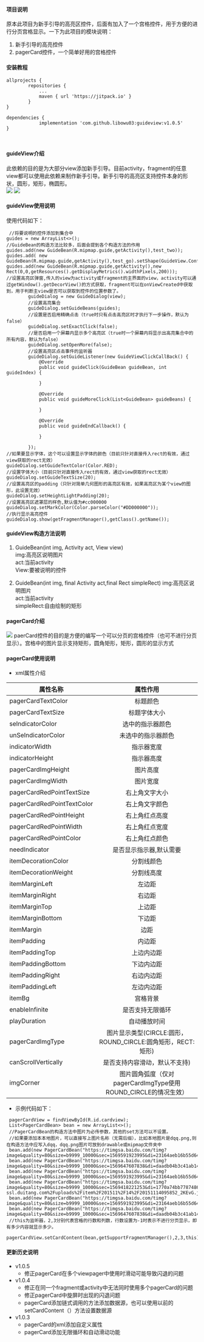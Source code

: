 #### 项目说明
原本此项目为新手引导的高亮区控件，后面有加入了一个宫格控件，用于方便的进行分页宫格显示。一下为此项目的模块说明：
1. 新手引导的高亮控件
2. pagerCard控件，一个简单好用的宫格控件


#### 安装教程
```
allprojects {
		repositories {
			...
			maven { url 'https://jitpack.io' }
		}
}

dependencies {
	        implementation 'com.github.libowu03:guideview:v1.0.5'
}

  
```

#### guideView介绍
此依赖的目的是为大部分view添加新手引导。目前activity，fragment的任意view都可以使用此依赖来制作新手引导。新手引导的高亮区支持控件本身的形状，圆形，矩形，椭圆形。<br>
![](https://images.gitee.com/uploads/images/2019/0806/145419_c5ce617d_1951678.gif)
![](https://images.gitee.com/uploads/images/2019/0806/145222_ade564b4_1951678.gif)

#### guideView使用说明
使用代码如下：
```
 //将要说明的控件添加到集合中
guides = new ArrayList<>();
//GuideBean的构造方法比较多，后面会提到各个构造方法的作用
guides.add(new GuideBean(R.mipmap.guide,getActivity(),test_two));
guides.add( new GuideBean(R.mipmap.guide,getActivity(),test_go).setShape(GuideView.Config.RECT).setPadding(20));
guides.add(new GuideBean(R.mipmap.guide,getActivity(),new Rect(0,0,getResources().getDisplayMetrics().widthPixels,200)));
//设置高亮区弹窗,传入的view为activity或fragment的主界面的view，activity可以通过getWindow().getDecorView()的方式获取，fragment可以在onViewCreated中获取到，用于判断主view是否可以获取到控件的位置参数了。
        guideDialog = new GuideDialog(view);
        //设置高亮集合
        guideDialog.setGuideBeans(guides);
        //设置是否启用精确点击（true时只有点击高亮区时才执行下一步操作，默认为false）
        guideDialog.setExactClick(false);
        //是否启用一个屏幕内显示多个高亮区（true时一个屏幕内将显示出高亮集合中的所有内容，默认为false）
        guideDialog.setOpenMore(false);
        //设置高亮区点击事件的监听器
        guideDialog.setGuideListener(new GuideViewClickCallBack() {
            @Override
            public void guideClick(GuideBean guideBean, int guideIndex) {

            }

            @Override
            public void guideMoreClick(List<GuideBean> guideBeans) {

            }

            @Override
            public void guideEndCallback() {

            }

        });
//如果要显示字体，这个可以设置显示字体的颜色（目前只针对直接传入rect的有效，通过view获取的rect无效）
guideDialog.setGuideTextColor(Color.RED);
//设置字体大小（目前只针对直接传入rect的有效，通过view获取的rect无效）
guideDialog.setGuideTextSize(20);
//设置高亮区的padding（只针对简单几何图形的高亮区有效，如果高亮区为某个view的图形，此设置无效）
guideDialog.setHeightLightPadding(20);
//设置高亮区遮罩层的样色,默认值为#cc000000
guideDialog.setMarkColor(Color.parseColor("#DD000000"));
//执行显示高亮控件
guideDialog.show(getFragmentManager(),getClass().getName());
```
#### guideView构造方法说明
1. GuideBean(int img, Activity act, View view)<br>
img:高亮区说明图片<br>
act:当前activity<br>
View:要被说明的控件<br>

2. GuideBean(int img, final Activity act,final Rect simpleRect)
img:高亮区说明图片<br>
act:当前activity<br>
simpleRect:自由绘制的矩形<br>

#### pagerCard介绍
![](http://114.116.149.238/img/kitview_pagerCardView.jpg)
paerCard控件的目的是方便的编写一个可以分页的宫格控件（也可不进行分页显示）。宫格中的图片显示支持矩形，圆角矩形，矩形，圆形的显示方式


#### pagerCard使用说明
* xml属性介绍

|属性名称|属性作用|
|-------|:--------:|
|pagerCardTextColor|标题颜色|
|pagerCardTextSize|标题字体大小|
|seIndicatorColor|选中的指示器颜色|
|unSeIndicatorColor|未选中的指示器颜色|
|indicatorWidth|指示器宽度|
|indicatorHeight|指示器高度|
|pagerCardImgHeight|图片高度|
|pagerCardImgWidth|图片宽度|
|pagerCardRedPointTextSize|右上角文字大小|
|pagerCardRedPointTextColor|右上角文字颜色|
|pagerCardRedPointHeight|右上角红点高度|
|pagerCardRedPointWidth|右上角红点宽度|
|pagerCardRedPointColor|右上角红点颜色|
|needIndicator|是否显示指示器,默认需要|
|itemDecorationColor|分割线颜色|
|itemDecorationWeight|分割线高度|
|itemMarginLeft|左边距|
|itemMarginRight|右边距|
|itemMarginTop|上边距|
|itemMarginBottom|下边距|
|itemMargin|边距|
|itemPadding|内边距|
|itemPaddingTop|上边内边距|
|itemPaddingBottom|下边内边距|
|itemPaddingRight|右边内边距|
|itemPaddingLeft|左边内边距|
|itemBg|宫格背景|
|enableInfinite|是否支持无限循环|
|playDuration|自动播放时间|
|pagerCardImgType|图片显示类型(CIRCLE:圆形，ROUND_CIRCLE:圆角矩形，RECT:矩形)|
|canScrollVertically|是否支持内容滑动，默认不支持)|
|imgCorner|图片圆角弧度（仅对pagerCardImgType使用ROUND_CIRCLE的情况生效）|

* 示例代码如下：
```
 pagerCardView = findViewById(R.id.cardview);
 List<PagerCardBean> bean = new ArrayList<>();
 //PagerCardBean的构造方法中图片为必传参数，其他的set方法可以不设置。
 //如果要添加本本地图片，可以直接写上图片名称（无需后缀），比如本地图片是dqq.png,则在构造方法中应写入dqq，dqq.png图片可放到drawable或mipmap文件夹中
 bean.add(new PagerCardBean("https://timgsa.baidu.com/timg?image&quality=80&size=b9999_10000&sec=1569591923995&di=23164aeb16b55d649bad5509cb7e3048&imgtype=0&src=http%3A%2F%2Fimgsa.baidu.com%2Fexp%2Fw%3D500%2Fsign%3D7d2272098782b9013dadc333438ca97e%2F10dfa9ec8a136327d00e9b1d9c8fa0ec08fac739.jpg").setName("dqq"));
 bean.add(new PagerCardBean("https://timgsa.baidu.com/timg?image&quality=80&size=b9999_10000&sec=1569647607838&di=daadb04b3c41ab14c6a4eb5ebdb4f5ce&imgtype=0&src=http%3A%2F%2Fimgsa.baidu.com%2Fexp%2Fw%3D500%2Fsign%3D432aef2ac35c1038247ecec28211931c%2Fd4628535e5dde7113a95acc6a2efce1b9d1661bf.jpg").setName("dqq"));
 bean.add(new PagerCardBean("https://timgsa.baidu.com/timg?image&quality=80&size=b9999_10000&sec=1569591923995&di=23164aeb16b55d649bad5509cb7e3048&imgtype=0&src=http%3A%2F%2Fimgsa.baidu.com%2Fexp%2Fw%3D500%2Fsign%3D7d2272098782b9013dadc333438ca97e%2F10dfa9ec8a136327d00e9b1d9c8fa0ec08fac739.jpg").setName("dqq"));
 bean.add(new PagerCardBean("https://timgsa.baidu.com/timg?image&quality=80&size=b9999_10000&sec=1569418221253&di=1770a74bb77874862ef83b5d0dd9deea&imgtype=0&src=http%3A%2F%2Fb-ssl.duitang.com%2Fuploads%2Fitem%2F201511%2F14%2F20151114095852_2KEvG.jpeg").setName("dqq"));
 bean.add(new PagerCardBean("https://timgsa.baidu.com/timg?image&quality=80&size=b9999_10000&sec=1569591923995&di=23164aeb16b55d649bad5509cb7e3048&imgtype=0&src=http%3A%2F%2Fimgsa.baidu.com%2Fexp%2Fw%3D500%2Fsign%3D7d2272098782b9013dadc333438ca97e%2F10dfa9ec8a136327d00e9b1d9c8fa0ec08fac739.jpg").setName("dqq"));
 bean.add(new PagerCardBean("https://timgsa.baidu.com/timg?image&quality=80&size=b9999_10000&sec=1569647607838&di=daadb04b3c41ab14c6a4eb5ebdb4f5ce&imgtype=0&src=http%3A%2F%2Fimgsa.baidu.com%2Fexp%2Fw%3D500%2Fsign%3D432aef2ac35c1038247ecec28211931c%2Fd4628535e5dde7113a95acc6a2efce1b9d1661bf.jpg").setName("dqq"));
 //this为监听器，2,3分别代表宫格的行数和列数，行数设置为-1时表示不进行分页显示，即有多少内容就显示多少。
 pagerCardView.setCardContent(bean,getSupportFragmentManager(),2,3,this);
```

#### 更新历史说明
* v1.0.5
  + 修正pagerCard在多个viewpager中使用时滑动可能导致闪退的问题
* v1.0.4
  + 修正在同一个fragment或activity中无法同时使用多个pagerCard的问题
  + 修正pagerCard中旋屏时出现的闪退问题
  + pagerCard添加链式调用的方法添加数据源，也可以使用以前的setCardContent（）方法设置数据源
* v1.0.3
  + pagerCard的xml添加自定义属性
  + pagerCard添加无限循环和自动滑动功能


